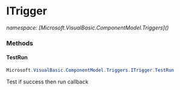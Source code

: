 ﻿# ITrigger
_namespace: [Microsoft.VisualBasic.ComponentModel.Triggers](<a href="#" onClick="load('/docs/Microsoft.VisualBasic.ComponentModel.Triggers/index.md')"></a>)_





### Methods

#### TestRun
```csharp
Microsoft.VisualBasic.ComponentModel.Triggers.ITrigger.TestRun
```
Test if success then run callback


